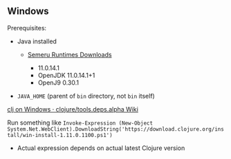 
## Windows

Prerequisites:

- Java installed

  - [Semeru Runtimes Downloads](https://developer.ibm.com/languages/java/semeru-runtimes/downloads)

    - 11.0.14.1
    - OpenJDK 11.0.14.1+1
    - OpenJ9 0.30.1

- `JAVA_HOME` (parent of `bin` directory, not `bin` itself)

[clj on Windows · clojure/tools.deps.alpha Wiki](https://github.com/clojure/tools.deps.alpha/wiki/clj-on-Windows)


Run something like `Invoke-Expression (New-Object System.Net.WebClient).DownloadString('https://download.clojure.org/install/win-install-1.11.0.1100.ps1')`

- Actual expression depends on actual latest Clojure version